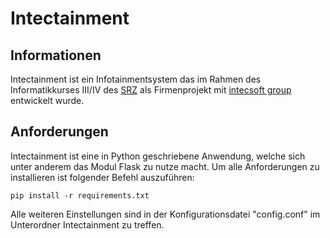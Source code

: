 # Intectainment

## Informationen
Intectainment ist ein Infotainmentsystem das im Rahmen des Informatikkurses III/IV des [SRZ](https://tu-dresden.de/ing/informatik/srz) als Firmenprojekt mit [intecsoft group](https://www.intecsoft.de/) entwickelt wurde.

## Anforderungen
Intectainment ist eine in Python geschriebene Anwendung, welche sich unter anderem das Modul Flask zu nutze macht. Um alle Anforderungen zu installieren ist folgender Befehl auszuführen:
```
pip install -r requirements.txt
```
Alle weiteren Einstellungen sind in der Konfigurationsdatei "config.conf" im Unterordner Intectainment zu treffen.
